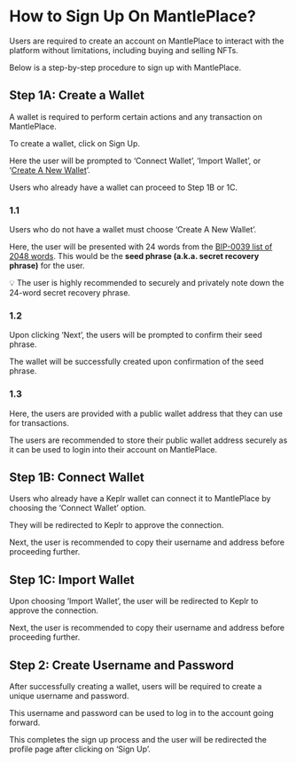 # How to Sign Up On MantlePlace?

Users are required to create an account on MantlePlace to interact with the platform without limitations, including buying and selling NFTs.

Below is a step-by-step procedure to sign up with MantlePlace.

## Step 1A: Create a Wallet

A wallet is required to perform certain actions and any transaction on MantlePlace.

To create a wallet, click on Sign Up.

Here the user will be prompted to ‘Connect Wallet’, ‘Import Wallet’, or ‘[Create A New Wallet](https://wallet.assetmantle.one/)’.

Users who already have a wallet can proceed to Step 1B or 1C.

### 1.1

Users who do not have a wallet must choose ‘Create A New Wallet’.

Here, the user will be presented with 24 words from the [BIP-0039 list of 2048 words](https://github.com/bitcoin/bips/blob/master/bip-0039/english.txt). This would be the **seed phrase (a.k.a. secret recovery phrase)** for the user.

💡 The user is highly recommended to securely and privately note down the 24-word secret recovery phrase.


### 1.2

Upon clicking ‘Next’, the users will be prompted to confirm their seed phrase.

The wallet will be successfully created upon confirmation of the seed phrase.

### 1.3

Here, the users are provided with a public wallet address that they can use for transactions.

The users are recommended to store their public wallet address securely as it can be used to login into their account on MantlePlace.

## Step 1B: Connect Wallet

Users who already have a Keplr wallet can connect it to MantlePlace by choosing the ‘Connect Wallet’ option.

They will be redirected to Keplr to approve the connection.

Next, the user is recommended to copy their username and address before proceeding further.

## Step 1C: Import Wallet

Upon choosing ‘Import Wallet’, the user will be redirected to Keplr to approve the connection.

Next, the user is recommended to copy their username and address before proceeding further.

## Step 2: Create Username and Password

After successfully creating a wallet, users will be required to create a unique username and password.

This username and password can be used to log in to the account going forward.

This completes the sign up process and the user will be redirected the profile page after clicking on ‘Sign Up’.